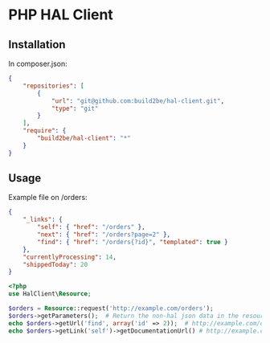 PHP HAL Client
==============

Installation
------------

In composer.json:

```json
{
    "repositories": [
        {
            "url": "git@github.com:build2be/hal-client.git",
            "type": "git"
        }
    ],
    "require": {
        "build2be/hal-client": "*"
    }
}

```

Usage
-----

Example file on /orders:

```json
{
    "_links": {
        "self": { "href": "/orders" },
        "next": { "href": "/orders?page=2" },
        "find": { "href": "/orders{?id}", "templated": true }
    },
    "currentlyProcessing": 14,
    "shippedToday": 20
}
```

```php
<?php
use HalClient\Resource;

$orders = Resource::request('http://example.com/orders');
$orders->getParameters();  # Return the non-hal json data in the resource
echo $orders->getUrl('find', array('id' => 2));  # http://example.com/orders?id=2
echo $orders->getLink('self')->getDocumentationUrl() # http://example.com/docs/orders
```